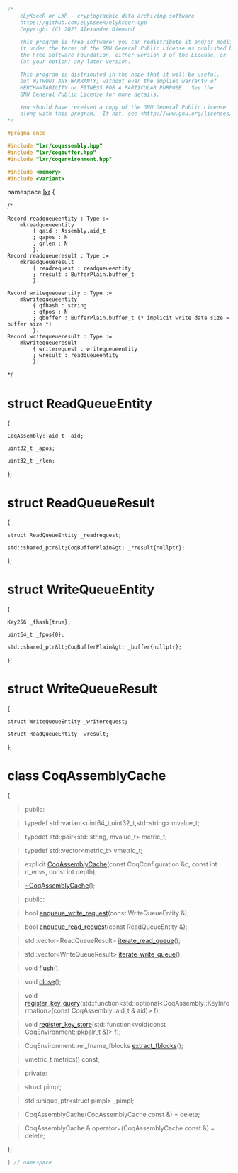 ```cpp

/*
    eLyKseeR or LXR - cryptographic data archiving software
    https://github.com/eLyKseeR/elykseer-cpp
    Copyright (C) 2023 Alexander Diemand

    This program is free software: you can redistribute it and/or modify
    it under the terms of the GNU General Public License as published by
    the Free Software Foundation, either version 3 of the License, or
    (at your option) any later version.

    This program is distributed in the hope that it will be useful,
    but WITHOUT ANY WARRANTY; without even the implied warranty of
    MERCHANTABILITY or FITNESS FOR A PARTICULAR PURPOSE.  See the
    GNU General Public License for more details.

    You should have received a copy of the GNU General Public License
    along with this program.  If not, see <http://www.gnu.org/licenses/>.
*/

#pragma once

#include "lxr/coqassembly.hpp"
#include "lxr/coqbuffer.hpp"
#include "lxr/coqenvironment.hpp"

#include <memory>
#include <variant>

````

namespace [lxr](namespace.list) {

/*
```coq
Record readqueueentity : Type :=
    mkreadqueueentity
        { qaid : Assembly.aid_t
        ; qapos : N
        ; qrlen : N
        }.
Record readqueueresult : Type :=
    mkreadqueueresult
        { readrequest : readqueueentity
        ; rresult : BufferPlain.buffer_t
        }.

Record writequeueentity : Type :=
    mkwritequeueentity
        { qfhash : string
        ; qfpos : N
        ; qbuffer : BufferPlain.buffer_t (* implicit write data size = buffer size *)
        }.
Record writequeueresult : Type :=
    mkwritequeueresult
        { writerequest : writequeueentity
        ; wresult : readqueueentity
        }.
```
*/

# struct ReadQueueEntity

{

    CoqAssembly::aid_t _aid;

    uint32_t _apos;

    uint32_t _rlen;

};

# struct ReadQueueResult

{

    struct ReadQueueEntity _readrequest;

    std::shared_ptr&lt;CoqBufferPlain&gt; _rresult{nullptr};

};

# struct WriteQueueEntity

{

    Key256 _fhash{true};

    uint64_t _fpos{0};

    std::shared_ptr&lt;CoqBufferPlain&gt; _buffer{nullptr};

};

# struct WriteQueueResult

{

    struct WriteQueueEntity _writerequest;

    struct ReadQueueEntity _wresult;

};


# class CoqAssemblyCache

{

>public:

>typedef std::variant&lt;uint64_t,uint32_t,std::string&gt; mvalue_t;

>typedef std::pair&lt;std::string, mvalue_t&gt; metric_t;

>typedef std::vector&lt;metric_t&gt; vmetric_t;

>explicit [CoqAssemblyCache](coqassemblycache_ctor.cpp.md)(const CoqConfiguration &c, const int n_envs, const int depth);

>[~CoqAssemblyCache](coqassemblycache_ctor.cpp.md)();

>public:

>bool [enqueue_write_request](coqassemblycache_functions.cpp.md)(const WriteQueueEntity &);

>bool [enqueue_read_request](coqassemblycache_functions.cpp.md)(const ReadQueueEntity &);

>std::vector&lt;ReadQueueResult&gt; [iterate_read_queue](coqassemblycache_functions.cpp.md)();

>std::vector&lt;WriteQueueResult&gt; [iterate_write_queue](coqassemblycache_functions.cpp.md)();

>void [flush](coqassemblycache_functions.cpp.md)();

>void [close](coqassemblycache_functions.cpp.md)();

>void [register_key_query](coqassemblycache_functions.cpp.md)(std::function&lt;std::optional&lt;CoqAssembly::KeyInformation&gt;(const CoqAssembly::aid_t & aid)&gt; f);

>void [register_key_store](coqassemblycache_functions.cpp.md)(std::function&lt;void(const CoqEnvironment::pkpair_t &)&gt; f);

>CoqEnvironment::rel_fname_fblocks [extract_fblocks](coqassemblycache_functions.cpp.md)();

>vmetric_t metrics() const;

>private:

>struct pimpl;

>std::unique_ptr&lt;struct pimpl&gt; _pimpl;

>CoqAssemblyCache(CoqAssemblyCache const &) = delete;

>CoqAssemblyCache & operator=(CoqAssemblyCache const &) = delete;

};

```cpp
} // namespace
```
